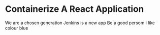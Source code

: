 # Containerize A React Application
We are a chosen generation
Jenkins is a new app
Be a good persom
i like colour blue

